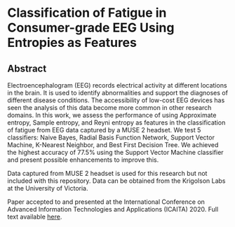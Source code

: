 # Classification of Fatigue in Consumer-grade EEG Using Entropies as Features

## Abstract
Electroencephalogram (EEG) records electrical activity at different locations in the brain. It is used to identify abnormalities and support the diagnoses of different disease conditions. The accessibility of low-cost EEG devices has seen the analysis of this data become more common in other research domains. In this work, we assess the performance of using Approximate entropy, Sample entropy, and Reyni entropy as features in the classification of fatigue from EEG data captured by a MUSE 2 headset. We test 5 classifiers: Naive Bayes, Radial Basis Function Network, Support Vector Machine, K-Nearest Neighbor, and Best First Decision Tree. We achieved the highest accuracy of 77.5% using the Support Vector Machine classifier and present possible enhancements to improve this.

Data captured from MUSE 2 headset is used for this research but not included with this repository. Data can be obtained from the Krigolson Labs at the University of Victoria.

Paper accepted to and presented at the International Conference on Advanced Information Technologies and Applications (ICAITA) 2020. Full text available [here](https://aircconline.com/csit/papers/vol10/csit100902.pdf).
